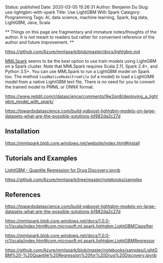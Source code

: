 Status: published
Date: 2020-03-05 15:26:31
Author: Benjamin Du
Slug: use-lightgbm-with-spark
Title: Use LightGBM With Spark
Category: Programming
Tags: AI, data science, machine learning, Spark, big data, LightGBM, Java, Scala

**
Things on this page are fragmentary and immature notes/thoughts of the author.
It is not meant to readers but rather for convenient reference of the author and future improvement.
**


https://github.com/Azure/mmlspark/blob/master/docs/lightgbm.md

[MMLSpark](https://github.com/Azure/mmlspark)
seems to be the best option to use train models using LightGBM on a Spark cluster.
Note that MMLSpark requires Scala 2.11, Spark 2.4+, and Python 3.5+.
You can use MMLSpark to run a LightGBM model on Spark too.
The method `loadNativeModelFromFile` (of a model)
to load a LightGMB model from a native LightGBM text file.
There is no need for you to convert the trained model to PMML or ONNX format.



https://www.reddit.com/r/datascience/comments/9w2qn8/deploying_a_lightgbm_model_with_spark/

https://towardsdatascience.com/build-xgboost-lightgbm-models-on-large-datasets-what-are-the-possible-solutions-bf882da2c27d

## Installation

https://mmlspark.blob.core.windows.net/website/index.html#install

## Tutorials and Examples

[LightGBM - Quantile Regression for Drug Discovery.ipynb](https://github.com/Azure/mmlspark/blob/master/notebooks/samples/LightGBM%20-%20Quantile%20Regression%20for%20Drug%20Discovery.ipynb)

https://github.com/Azure/mmlspark/tree/master/notebooks/samples


## References

https://towardsdatascience.com/build-xgboost-lightgbm-models-on-large-datasets-what-are-the-possible-solutions-bf882da2c27d

https://mmlspark.blob.core.windows.net/docs/1.0.0-rc1/scala/index.html#com.microsoft.ml.spark.lightgbm.LightGBMClassifier

https://mmlspark.blob.core.windows.net/docs/1.0.0-rc1/scala/index.html#com.microsoft.ml.spark.lightgbm.LightGBMRegressor

https://github.com/Azure/mmlspark/blob/master/notebooks/samples/LightGBM%20-%20Quantile%20Regression%20for%20Drug%20Discovery.ipynb

